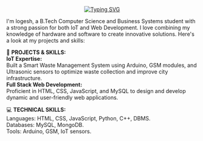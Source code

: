 <p align ="center">
  <a href="https://git.io/typing-svg"><img src="https://readme-typing-svg.herokuapp.com?font=Fira+Code&weight=900&size=25&pause=1000&color=F72469&width=550&lines=%F0%9F%91%8B+Hey%2C+I'm+Logesh.+You+are+Welcome+%F0%9F%A4%9D" alt="Typing SVG" /></a>
</p>

I'm logesh, a B.Tech Computer Science and Business Systems student with a strong passion for both IoT and Web Development. I love combining my knowledge of hardware and software to create innovative solutions. Here's a look at my projects and skills:

🔧 **PROJECTS & SKILLS:**<br>
**IoT Expertise:**<br>
  Built a Smart Waste Management System using Arduino, GSM modules, and Ultrasonic sensors to optimize waste collection and improve city infrastructure.<br>
**Full Stack Web Development:**<br>
  Proficient in HTML, CSS, JavaScript, and MySQL to design and develop dynamic and user-friendly web applications.<br>

💻 **TECHNICAL SKILLS:**<br>
  Languages: HTML, CSS, JavaScript, Python, C++, DBMS.<br>
  Databases: MySQL, MongoDB.<br>
  Tools: Arduino, GSM, IoT sensors.<br>


<!--
**LOGESH-D/LOGESH-D** is a ✨ _special_ ✨ repository because its `README.md` (this file) appears on your GitHub profile.

Here are some ideas to get you started:

- 🔭 I’m currently working on ...
- 🌱 I’m currently learning ...
- 👯 I’m looking to collaborate on ...
- 🤔 I’m looking for help with ...
- 💬 Ask me about ...
- 📫 How to reach me: ...
- 😄 Pronouns: ...
- ⚡ Fun fact: ...
-->
